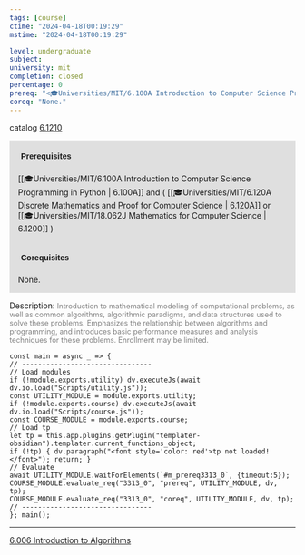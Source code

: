 ```yaml
---
tags: [course]
ctime: "2024-04-18T00:19:29"
mstime: "2024-04-18T00:19:29"

level: undergraduate
subject: 
university: mit
completion: closed
percentage: 0
prereq: "<🎓Universities/MIT/6.100A Introduction to Computer Science Programming in Python> and ( <🎓Universities/MIT/6.120A Discrete Mathematics and Proof for Computer Science> or <🎓Universities/MIT/18.062J Mathematics for Computer Science> )"
coreq: "None."
---
```


catalog [6.1210](http://student.mit.edu/catalog/m6a.html#6.1210)

<span style="display: block; padding: 15px; background-color: rgb(100, 100, 100, 0.2);"><font id="m_prereq3313_0" style="display: block; font-family: Arial, sans-serif; font-weight: bold; padding: 5px">Prerequisites</font><br><span id="prereq3313_0">[[🎓Universities/MIT/6.100A Introduction to Computer Science Programming in Python | 6.100A]] and ( [[🎓Universities/MIT/6.120A Discrete Mathematics and Proof for Computer Science | 6.120A]] or [[🎓Universities/MIT/18.062J Mathematics for Computer Science | 6.1200]] )</span></span>
<span style="display: block; padding: 15px; background-color: rgb(100, 100, 100, 0.2);"><font id="m_coreq3313_0" style="display: block; font-family: Arial, sans-serif; font-weight: bold; padding: 5px">Corequisites</font><br><span id="coreq3313_0">None.</span></span>

<font style="">Description:</font>
<font style="color: grey; font-size: 0.8rem;">Introduction to mathematical modeling of computational problems, as well as common algorithms, algorithmic paradigms, and data structures used to solve these problems. Emphasizes the relationship between algorithms and programming, and introduces basic performance measures and analysis techniques for these problems. Enrollment may be limited.</font>

```dataviewjs
const main = async _ => {
// --------------------------------
// Load modules
if (!module.exports.utility) dv.executeJs(await dv.io.load("Scripts/utility.js"));
const UTILITY_MODULE = module.exports.utility;
if (!module.exports.course) dv.executeJs(await dv.io.load("Scripts/course.js"));
const COURSE_MODULE = module.exports.course;
// Load tp
let tp = this.app.plugins.getPlugin("templater-obsidian").templater.current_functions_object;
if (!tp) { dv.paragraph("<font style='color: red'>tp not loaded!</font>"); return; }
// Evaluate
await UTILITY_MODULE.waitForElements(`#m_prereq3313_0`, {timeout:5});
COURSE_MODULE.evaluate_req("3313_0", "prereq", UTILITY_MODULE, dv, tp);
COURSE_MODULE.evaluate_req("3313_0", "coreq", UTILITY_MODULE, dv, tp);
// --------------------------------
}; main();
```

---

[6.006 Introduction to Algorithms](https://ocw.mit.edu/courses/6-006-introduction-to-algorithms-spring-2020/)
